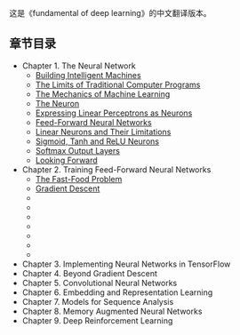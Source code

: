 这是《fundamental of deep learning》的中文翻译版本。

## 章节目录
- Chapter 1. The Neural Network
    - [Building Intelligent Machines](https://github.com/lucasbyAI/Fundamental_of_Deep_Learning_ZH/blob/master/Chapter1/1.Building%20Intelligent%20Machines.md)
    - [The Limits of Traditional Computer Programs](https://github.com/lucasbyAI/Fundamental_of_Deep_Learning_ZH/blob/master/Chapter1/2.The%20Limits%20of%20Traditional%20Computer%20Programs.md)
    - [The Mechanics of Machine Learning](https://github.com/lucasbyAI/Fundamental_of_Deep_Learning_ZH/blob/master/Chapter1/3.The%20Mechanics%20of%20Machine%20Learning.md)
    - [The Neuron](https://github.com/lucasbyAI/Fundamental_of_Deep_Learning_ZH/blob/master/Chapter1/4.The%20Neuron.md)
    - [Expressing Linear Perceptrons as Neurons](https://github.com/lucasbyAI/Fundamental_of_Deep_Learning_ZH/blob/master/Chapter1/5.Expressing%20Linear%20Perceptrons%20as%20Neurons.md)
    - [Feed-Forward Neural Networks](https://github.com/lucasbyAI/Fundamental_of_Deep_Learning_ZH/blob/master/Chapter1/6.Feed-Forward%20Neural%20Networks.md)
    - [Linear Neurons and Their Limitations](https://github.com/lucasbyAI/Fundamental_of_Deep_Learning_ZH/blob/master/Chapter1/7.Linear%20Neurons%20and%20Their%20Limitations.md)
    - [Sigmoid, Tanh and ReLU Neurons](https://github.com/lucasbyAI/Fundamental_of_Deep_Learning_ZH/blob/master/Chapter1/8.Sigmoid%2C%20Tanh%20and%20ReLU%20Neurons.md)
    - [Softmax Output Layers](https://github.com/lucasbyAI/Fundamental_of_Deep_Learning_ZH/blob/master/Chapter1/9.Softmax%20Output%20Layers.md)
    - [Looking Forward](https://github.com/lucasbyAI/Fundamental_of_Deep_Learning_ZH/blob/master/Chapter1/10.Looking%20Forward.md)
- Chapter 2. Training Feed-Forward Neural Networks
    - [The Fast-Food Problem](https://github.com/lucasbyAI/Fundamental_of_Deep_Learning_ZH/blob/master/Chapter2/1.The%20Fast-Food%20Problem.md)
    - [Gradient Descent](https://github.com/lucasbyAI/Fundamental_of_Deep_Learning_ZH/blob/master/Chapter2/2.Gradient%20Descent.md)
    - []()
    - []()
    - []()
    - []()
    - []()
    - []()
    - []()
 - Chapter 3. Implementing Neural Networks in TensorFlow
 - Chapter 4. Beyond Gradient Descent
 - Chapter 5. Convolutional Neural Networks
 - Chapter 6. Embedding and Representation Learning
 - Chapter 7. Models for Sequence Analysis
 - Chapter 8. Memory Augmented Neural Networks
 - Chapter 9. Deep Reinforcement Learning

